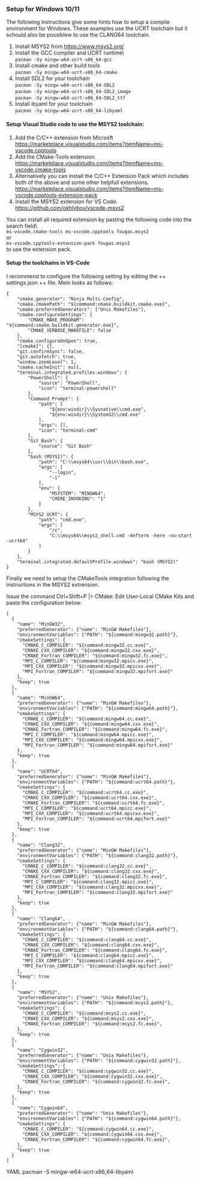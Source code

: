 ### Setup for Windows 10/11
The following instructions give some hints how to setup a compile environment for Windows.
These examples use the UCRT toolchain but it schould also be possiblew to use the CLANG64 toolchain.

1. Install MSYS2 from https://www.msys2.org/
2. Install the GCC compiler and UCRT runtime\  
`pacman -Sy mingw-w64-ucrt-x86_64-gcc`
3. Install cmake and other build tools \
`pacman -Sy mingw-w64-ucrt-x86_64-cmake`
4. Install SDL2 for your toolchain  \
`pacman -Sy mingw-w64-ucrt-x86_64-SDL2`\
`pacman -Sy mingw-w64-ucrt-x86_64-SDL2_image`\
`pacman -Sy mingw-w64-ucrt-x86_64-SDL2_ttf`
4. Install ibyaml for your toolchain  \
`pacman -Sy mingw-w64-ucrt-x86_64-libyaml`

#### Setup Visual Studio code to use the MSYS2 toolchain:

1. Add the C/C++ extension from Microsft https://marketplace.visualstudio.com/items?itemName=ms-vscode.cpptools
2. Add the CMake-Tools extension. https://marketplace.visualstudio.com/items?itemName=ms-vscode.cmake-tools
3. Alternatively you can install the C/C++ Extension Pack which includes both of the above and some other helpfull extensions. https://marketplace.visualstudio.com/items?itemName=ms-vscode.cpptools-extension-pack
4. Install the MSYS2 extension for VS Code. https://github.com/okhlybov/vscode-msys2

You can install all required extension by pasting the following code into the search field\  
`ms-vscode.cmake-tools ms-vscode.cpptools fougas.msys2`  
or  \
`ms-vscode.cpptools-extension-pack fougas.msys2`  
to use the extension pack.

#### Setup the toolchains in VS-Code

I recommend to configure the following setting by editing the ++ settings.json ++ file.
Mein looks as follows:
```
{
    "cmake.generator": "Ninja Multi-Config",
    "cmake.cmakePath": "${command:cmake.buildkit.cmake.exe}",
    "cmake.preferredGenerators": ["Unix Makefiles"],
    "cmake.configureSettings": {
        "CMAKE_MAKE_PROGRAM": "${command:cmake.buildkit.generator.exe}",
        "CMAKE_VERBOSE_MAKEFILE": false
    },
    "cmake.configureOnOpen": true,
    "[cmake]": {},
    "git.confirmSync": false,
    "git.autofetch": true,
    "window.zoomLevel": 1,
    "cmake.cacheInit": null,
    "terminal.integrated.profiles.windows": {
        "PowerShell": {
            "source": "PowerShell",
            "icon": "terminal-powershell"
        },
        "Command Prompt": {
            "path": [
                "${env:windir}\\Sysnative\\cmd.exe",
                "${env:windir}\\System32\\cmd.exe"
            ],
            "args": [],
            "icon": "terminal-cmd"
        },
        "Git Bash": {
            "source": "Git Bash"
        },
        "bash (MSYS2)": {
            "path": "C:\\msys64\\usr\\bin\\bash.exe",
            "args": [
                "--login",
                "-i"
            ],
            "env": {
                "MSYSTEM": "MINGW64",
                "CHERE_INVOKING": "1"
            }
        },
        "MSYS2 UCRT": {
            "path": "cmd.exe",
            "args": [
                "/c",
                "C:\\msys64\\msys2_shell.cmd -defterm -here -no-start -ucrt64"
            ]
        }
    },
    "terminal.integrated.defaultProfile.windows": "bash (MSYS2)"
}
```

Finally we need to setup the CMakeTools integration following the instructions in the MSYS2 extrension.

Issue the command Ctrl+Shift+P |> CMake: Edit User-Local CMake Kits and paste the configuration below:
```
[
  {
    "name": "MinGW32",
    "preferredGenerator": {"name": "MinGW Makefiles"},
    "environmentVariables": {"PATH": "${command:mingw32.path}"},
    "cmakeSettings": {
      "CMAKE_C_COMPILER": "${command:mingw32.cc.exe}",
      "CMAKE_CXX_COMPILER": "${command:mingw32.cxx.exe}",
      "CMAKE_Fortran_COMPILER": "${command:mingw32.fc.exe}",
      "MPI_C_COMPILER": "${command:mingw32.mpicc.exe}",
      "MPI_CXX_COMPILER": "${command:mingw32.mpicxx.exe}",
      "MPI_Fortran_COMPILER": "${command:mingw32.mpifort.exe}"
    },
    "keep": true
  },
  {
    "name": "MinGW64",
    "preferredGenerator": {"name": "MinGW Makefiles"},
    "environmentVariables": {"PATH": "${command:mingw64.path}"},
    "cmakeSettings": {
      "CMAKE_C_COMPILER": "${command:mingw64.cc.exe}",
      "CMAKE_CXX_COMPILER": "${command:mingw64.cxx.exe}",
      "CMAKE_Fortran_COMPILER": "${command:mingw64.fc.exe}",
      "MPI_C_COMPILER": "${command:mingw64.mpicc.exe}",
      "MPI_CXX_COMPILER": "${command:mingw64.mpicxx.exe}",
      "MPI_Fortran_COMPILER": "${command:mingw64.mpifort.exe}"
    },
    "keep": true
  },
  {
    "name": "UCRT64",
    "preferredGenerator": {"name": "MinGW Makefiles"},
    "environmentVariables": {"PATH": "${command:ucrt64.path}"},
    "cmakeSettings": {
      "CMAKE_C_COMPILER": "${command:ucrt64.cc.exe}",
      "CMAKE_CXX_COMPILER": "${command:ucrt64.cxx.exe}",
      "CMAKE_Fortran_COMPILER": "${command:ucrt64.fc.exe}",
      "MPI_C_COMPILER": "${command:ucrt64.mpicc.exe}",
      "MPI_CXX_COMPILER": "${command:ucrt64.mpicxx.exe}",
      "MPI_Fortran_COMPILER": "${command:ucrt64.mpifort.exe}"
    },
    "keep": true
  },
  {
    "name": "Clang32",
    "preferredGenerator": {"name": "MinGW Makefiles"},
    "environmentVariables": {"PATH": "${command:clang32.path}"},
    "cmakeSettings": {
      "CMAKE_C_COMPILER": "${command:clang32.cc.exe}",
      "CMAKE_CXX_COMPILER": "${command:clang32.cxx.exe}",
      "CMAKE_Fortran_COMPILER": "${command:clang32.fc.exe}",
      "MPI_C_COMPILER": "${command:clang32.mpicc.exe}",
      "MPI_CXX_COMPILER": "${command:clang32.mpicxx.exe}",
      "MPI_Fortran_COMPILER": "${command:clang32.mpifort.exe}"
    },
    "keep": true
  },
  {
    "name": "Clang64",
    "preferredGenerator": {"name": "MinGW Makefiles"},
    "environmentVariables": {"PATH": "${command:clang64.path}"},
    "cmakeSettings": {
      "CMAKE_C_COMPILER": "${command:clang64.cc.exe}",
      "CMAKE_CXX_COMPILER": "${command:clang64.cxx.exe}",
      "CMAKE_Fortran_COMPILER": "${command:clang64.fc.exe}",
      "MPI_C_COMPILER": "${command:clang64.mpicc.exe}",
      "MPI_CXX_COMPILER": "${command:clang64.mpicxx.exe}",
      "MPI_Fortran_COMPILER": "${command:clang64.mpifort.exe}"
    },
    "keep": true
  },
  {
    "name": "MSYS2",
    "preferredGenerator": {"name": "Unix Makefiles"},
    "environmentVariables": {"PATH": "${command:msys2.path}"},
    "cmakeSettings": {
      "CMAKE_C_COMPILER": "${command:msys2.cc.exe}",
      "CMAKE_CXX_COMPILER": "${command:msys2.cxx.exe}",
      "CMAKE_Fortran_COMPILER": "${command:msys2.fc.exe}",
    },
    "keep": true
  },
  {
    "name": "Cygwin32",
    "preferredGenerator": {"name": "Unix Makefiles"},
    "environmentVariables": {"PATH": "${command:cygwin32.path}"},
    "cmakeSettings": {
      "CMAKE_C_COMPILER": "${command:cygwin32.cc.exe}",
      "CMAKE_CXX_COMPILER": "${command:cygwin32.cxx.exe}",
      "CMAKE_Fortran_COMPILER": "${command:cygwin32.fc.exe}",
    },
    "keep": true
  },
  {
    "name": "Cygwin64",
    "preferredGenerator": {"name": "Unix Makefiles"},
    "environmentVariables": {"PATH": "${command:cygwin64.path}"},
    "cmakeSettings": {
      "CMAKE_C_COMPILER": "${command:cygwin64.cc.exe}",
      "CMAKE_CXX_COMPILER": "${command:cygwin64.cxx.exe}",
      "CMAKE_Fortran_COMPILER": "${command:cygwin64.fc.exe}",
    },
    "keep": true
  }
]
```



YAML
pacman -S mingw-w64-ucrt-x86_64-libyaml
